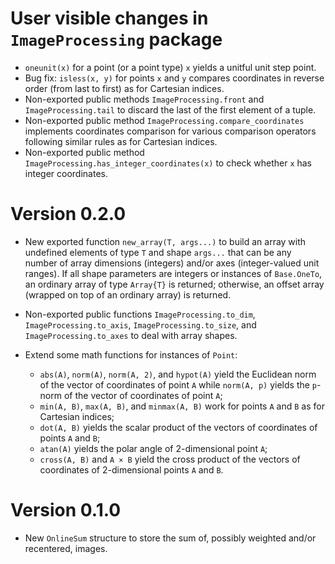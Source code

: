 # User visible changes in `ImageProcessing` package

- `oneunit(x)` for a point (or a point type) `x` yields a unitful unit step point.
- Bug fix: `isless(x, y)` for points `x` and `y` compares coordinates in reverse order
  (from last to first) as for Cartesian indices.
- Non-exported public methods `ImageProcessing.front` and `ImageProcessing.tail` to
  discard the last of the first element of a tuple.
- Non-exported public method `ImageProcessing.compare_coordinates` implements coordinates
  comparison for various comparison operators following similar rules as for Cartesian
  indices.
- Non-exported public method `ImageProcessing.has_integer_coordinates(x)` to check whether
  `x` has integer coordinates.

# Version 0.2.0

- New exported function `new_array(T, args...)` to build an array with undefined elements
  of type `T` and shape `args...` that can be any number of array dimensions (integers)
  and/or axes (integer-valued unit ranges). If all shape parameters are integers or
  instances of `Base.OneTo`, an ordinary array of type `Array{T}` is returned; otherwise,
  an offset array (wrapped on top of an ordinary array) is returned.

- Non-exported public functions `ImageProcessing.to_dim`, `ImageProcessing.to_axis`,
  `ImageProcessing.to_size`, and `ImageProcessing.to_axes` to deal with array shapes.

- Extend some math functions for instances of `Point`:
  - `abs(A)`, `norm(A)`, `norm(A, 2)`, and `hypot(A)` yield the Euclidean norm of the
    vector of coordinates of point `A` while `norm(A, p)` yields the `p`-norm of the
    vector of coordinates of point `A`;
  - `min(A, B)`, `max(A, B)`, and `minmax(A, B)` work for points `A` and `B` as for
    Cartesian indices;
  - `dot(A, B)` yields the scalar product of the vectors of coordinates of points `A` and `B`;
  - `atan(A)` yields the polar angle of 2-dimensional point `A`;
  - `cross(A, B)` and `A × B` yield the cross product of the vectors of coordinates of
    2-dimensional points `A` and `B`.

# Version 0.1.0

- New `OnlineSum` structure to store the sum of, possibly weighted and/or recentered,
  images.
